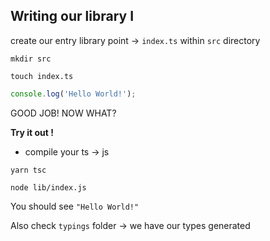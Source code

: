 ## Writing our library I

create our entry library point -> `index.ts` within `src` directory

`mkdir src`

`touch index.ts`

```ts
console.log('Hello World!');
```


GOOD JOB! NOW WHAT?

**Try it out !**

- compile your ts -> js

`yarn tsc`

`node lib/index.js`

You should see `"Hello World!"`

Also check `typings` folder -> we have our types generated



